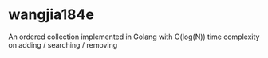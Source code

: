 # wangjia184e
An ordered collection implemented in Golang with O(log(N)) time complexity on adding / searching / removing

